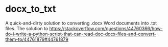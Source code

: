 # docx_to_txt
A quick-and-dirty solution to converting .docx Word documents into .txt files. The solution to https://stackoverflow.com/questions/44760366/how-do-i-write-a-python-script-that-can-read-doc-docx-files-and-convert-them-to/44761879#44761879
